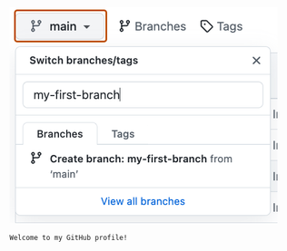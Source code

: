  ![main-branch-dropdown](/images/main-branch-dropdown.png)
   ```
   Welcome to my GitHub profile!
   ```
